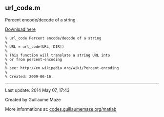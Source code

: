 ## url\_code.m ##
Percent encode/decode of a string

[Download here](http://guillaumemaze.googlecode.com/svn/trunk/matlab/codes/inout/url_code.m)

```
% url_code Percent encode/decode of a string
%
% URL = url_code(URL,[DIR])
% 
% This function will translate a string URL into
% or from percent-encoding
%
% see: http://en.wikipedia.org/wiki/Percent-encoding
%
% Created: 2009-06-16.
```

---

Last update: 2014 May 07, 17:43

Created by Guillaume Maze

More informations at: [codes.guillaumemaze.org/matlab](http://codes.guillaumemaze.org/matlab)